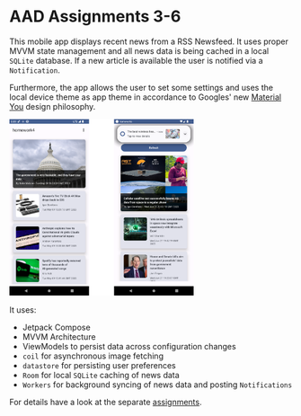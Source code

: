 # AAD Assignments 3-6

This mobile app displays recent news from a RSS Newsfeed. It uses proper MVVM state
management and all news data is being cached in a local `SQLite` database. If a new article is
available the user is notified via a `Notification`.

Furthermore, the app allows the user to set some settings and uses the local device theme as app theme in
accordance to Googles' new [Material You](https://material.io/blog/announcing-material-you)
design philosophy.

<img src="docs/appcombined.png" width=65% height=65%>

It uses:

* Jetpack Compose
* MVVM Architecture
* ViewModels to persist data across configuration changes
* `coil` for asynchronous image fetching
* `datastore` for persisting user preferences
* `Room` for local `SQLite` caching of news data
* `Workers` for background syncing of news data and posting `Notifications`

For details have a look at the separate [assignments](assignments).
